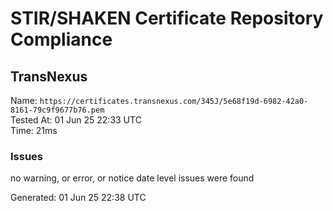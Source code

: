 # STIR/SHAKEN Certificate Repository Compliance

## TransNexus

Name: `https://certificates.transnexus.com/345J/5e68f19d-6982-42a0-8161-79c9f9677b76.pem`\
Tested At: 01 Jun 25 22:33 UTC\
Time: 21ms

### Issues

no warning, or error, or notice date level issues were found

Generated: 01 Jun 25 22:38 UTC